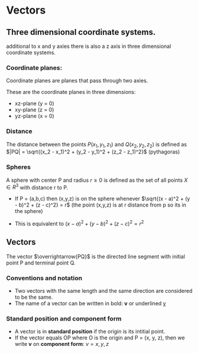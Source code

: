 # Vectors

## Three dimensional coordinate systems.
additional to x and y axies there is also a z axis in three dimensional coordinate systems.

### Coordinate planes:
Coordinate planes are planes that pass through two axies.

These are the coordinate planes in three dimensions:
+ xz-plane (y = 0)
+ xy-plane (z = 0)
+ yz-plane (x = 0)

### Distance
The distance between the points $P(x_1, y_1, z_1)$ and $Q(x_2, y_2, z_2)$
is defined as $|PQ| = \sqrt{(x_2 - x_1)^2 + (y_2 - y_1)^2 + (z_2 - z_1)^2}$ (pythagoras)

### Spheres
A sphere with center P and radius $r \ge 0$ is defined as the set of all points $X \in R^3$ with distance r to P.

+ If P = (a,b,c) then (x,y,z) is on the sphere whenever $\sqrt{(x - a)^2 + (y - b)^2 + (z - c)^2} = r$ (the point (x,y,z) is at r distance from p so its in the sphere)

+ This is equivalent to $(x - a)^2 + (y - b)^2 + (z - c)^2 = r^2$

## Vectors
The vector $\overrightarrow{PQ}$ is the directed line segment with initial point P and terminal point Q.

### Conventions and notation
+ Two vectors with the same length and the same direction are considered to be the same.
+ The name of a vector can be written in bold: **v** or underlined <ins>v</ins>

### Standard position and component form

+ A vector is in **standard position** if the origin is its intitial point.
+ If the vector equals OP where O is the origin and P = (x, y, z), then we write **v** on **component form**:
$v = x, y, z$
